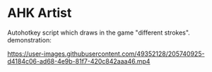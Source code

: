 # AHK Artist
Autohotkey script which draws in the game "different strokes".
demonstration: 

https://user-images.githubusercontent.com/49352128/205740925-d4184c06-ad68-4e9b-81f7-420c842aaa46.mp4

